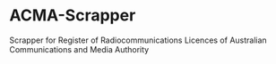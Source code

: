 # ACMA-Scrapper
Scrapper for Register of Radiocommunications Licences of Australian Communications and Media Authority 
